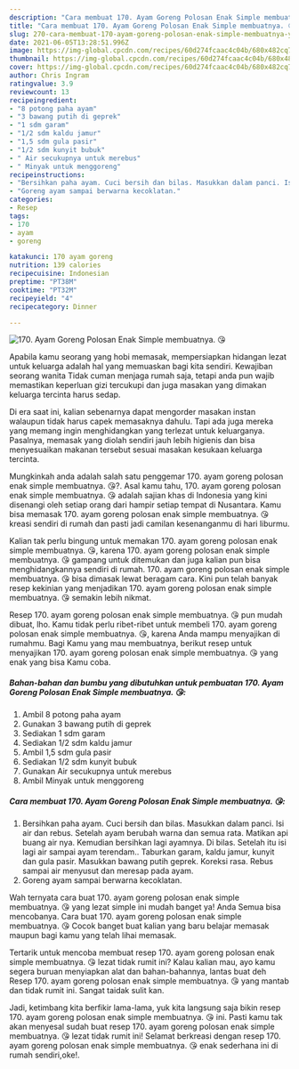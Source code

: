 ```yaml
---
description: "Cara membuat 170. Ayam Goreng Polosan Enak Simple membuatnya. 😘 yang lezat dan Mudah Dibuat"
title: "Cara membuat 170. Ayam Goreng Polosan Enak Simple membuatnya. 😘 yang lezat dan Mudah Dibuat"
slug: 270-cara-membuat-170-ayam-goreng-polosan-enak-simple-membuatnya-yang-lezat-dan-mudah-dibuat
date: 2021-06-05T13:28:51.996Z
image: https://img-global.cpcdn.com/recipes/60d274fcaac4c04b/680x482cq70/170-ayam-goreng-polosan-enak-simple-membuatnya-😘-foto-resep-utama.jpg
thumbnail: https://img-global.cpcdn.com/recipes/60d274fcaac4c04b/680x482cq70/170-ayam-goreng-polosan-enak-simple-membuatnya-😘-foto-resep-utama.jpg
cover: https://img-global.cpcdn.com/recipes/60d274fcaac4c04b/680x482cq70/170-ayam-goreng-polosan-enak-simple-membuatnya-😘-foto-resep-utama.jpg
author: Chris Ingram
ratingvalue: 3.9
reviewcount: 13
recipeingredient:
- "8 potong paha ayam"
- "3 bawang putih di geprek"
- "1 sdm garam"
- "1/2 sdm kaldu jamur"
- "1,5 sdm gula pasir"
- "1/2 sdm kunyit bubuk"
- " Air secukupnya untuk merebus"
- " Minyak untuk menggoreng"
recipeinstructions:
- "Bersihkan paha ayam. Cuci bersih dan bilas. Masukkan dalam panci. Isi air dan rebus. Setelah ayam berubah warna dan semua rata. Matikan api buang air nya. Kemudian bersihkan lagi ayamnya. Di bilas. Setelah itu isi lagi air sampai ayam terendam.. Taburkan garam, kaldu jamur, kunyit dan gula pasir. Masukkan bawang putih geprek. Koreksi rasa. Rebus sampai air menyusut dan meresap pada ayam."
- "Goreng ayam sampai berwarna kecoklatan."
categories:
- Resep
tags:
- 170
- ayam
- goreng

katakunci: 170 ayam goreng 
nutrition: 139 calories
recipecuisine: Indonesian
preptime: "PT38M"
cooktime: "PT32M"
recipeyield: "4"
recipecategory: Dinner

---
```



![170. Ayam Goreng Polosan Enak Simple membuatnya. 😘](https://img-global.cpcdn.com/recipes/60d274fcaac4c04b/680x482cq70/170-ayam-goreng-polosan-enak-simple-membuatnya-😘-foto-resep-utama.jpg)

Apabila kamu seorang yang hobi memasak, mempersiapkan hidangan lezat untuk keluarga adalah hal yang memuaskan bagi kita sendiri. Kewajiban seorang  wanita Tidak cuman menjaga rumah saja, tetapi anda pun wajib memastikan keperluan gizi tercukupi dan juga masakan yang dimakan keluarga tercinta harus sedap.

Di era  saat ini, kalian sebenarnya dapat mengorder masakan instan walaupun tidak harus capek memasaknya dahulu. Tapi ada juga mereka yang memang ingin menghidangkan yang terlezat untuk keluarganya. Pasalnya, memasak yang diolah sendiri jauh lebih higienis dan bisa menyesuaikan makanan tersebut sesuai masakan kesukaan keluarga tercinta. 



Mungkinkah anda adalah salah satu penggemar 170. ayam goreng polosan enak simple membuatnya. 😘?. Asal kamu tahu, 170. ayam goreng polosan enak simple membuatnya. 😘 adalah sajian khas di Indonesia yang kini disenangi oleh setiap orang dari hampir setiap tempat di Nusantara. Kamu bisa memasak 170. ayam goreng polosan enak simple membuatnya. 😘 kreasi sendiri di rumah dan pasti jadi camilan kesenanganmu di hari liburmu.

Kalian tak perlu bingung untuk memakan 170. ayam goreng polosan enak simple membuatnya. 😘, karena 170. ayam goreng polosan enak simple membuatnya. 😘 gampang untuk ditemukan dan juga kalian pun bisa menghidangkannya sendiri di rumah. 170. ayam goreng polosan enak simple membuatnya. 😘 bisa dimasak lewat beragam cara. Kini pun telah banyak resep kekinian yang menjadikan 170. ayam goreng polosan enak simple membuatnya. 😘 semakin lebih nikmat.

Resep 170. ayam goreng polosan enak simple membuatnya. 😘 pun mudah dibuat, lho. Kamu tidak perlu ribet-ribet untuk membeli 170. ayam goreng polosan enak simple membuatnya. 😘, karena Anda mampu menyajikan di rumahmu. Bagi Kamu yang mau membuatnya, berikut resep untuk menyajikan 170. ayam goreng polosan enak simple membuatnya. 😘 yang enak yang bisa Kamu coba.

<!--inarticleads1-->

##### Bahan-bahan dan bumbu yang dibutuhkan untuk pembuatan 170. Ayam Goreng Polosan Enak Simple membuatnya. 😘:

1. Ambil 8 potong paha ayam
1. Gunakan 3 bawang putih di geprek
1. Sediakan 1 sdm garam
1. Sediakan 1/2 sdm kaldu jamur
1. Ambil 1,5 sdm gula pasir
1. Sediakan 1/2 sdm kunyit bubuk
1. Gunakan  Air secukupnya untuk merebus
1. Ambil  Minyak untuk menggoreng




<!--inarticleads2-->

##### Cara membuat 170. Ayam Goreng Polosan Enak Simple membuatnya. 😘:

1. Bersihkan paha ayam. Cuci bersih dan bilas. Masukkan dalam panci. Isi air dan rebus. Setelah ayam berubah warna dan semua rata. Matikan api buang air nya. Kemudian bersihkan lagi ayamnya. Di bilas. Setelah itu isi lagi air sampai ayam terendam.. Taburkan garam, kaldu jamur, kunyit dan gula pasir. Masukkan bawang putih geprek. Koreksi rasa. Rebus sampai air menyusut dan meresap pada ayam.
1. Goreng ayam sampai berwarna kecoklatan.




Wah ternyata cara buat 170. ayam goreng polosan enak simple membuatnya. 😘 yang lezat simple ini mudah banget ya! Anda Semua bisa mencobanya. Cara buat 170. ayam goreng polosan enak simple membuatnya. 😘 Cocok banget buat kalian yang baru belajar memasak maupun bagi kamu yang telah lihai memasak.

Tertarik untuk mencoba membuat resep 170. ayam goreng polosan enak simple membuatnya. 😘 lezat tidak rumit ini? Kalau kalian mau, ayo kamu segera buruan menyiapkan alat dan bahan-bahannya, lantas buat deh Resep 170. ayam goreng polosan enak simple membuatnya. 😘 yang mantab dan tidak rumit ini. Sangat taidak sulit kan. 

Jadi, ketimbang kita berfikir lama-lama, yuk kita langsung saja bikin resep 170. ayam goreng polosan enak simple membuatnya. 😘 ini. Pasti kamu tak akan menyesal sudah buat resep 170. ayam goreng polosan enak simple membuatnya. 😘 lezat tidak rumit ini! Selamat berkreasi dengan resep 170. ayam goreng polosan enak simple membuatnya. 😘 enak sederhana ini di rumah sendiri,oke!.

